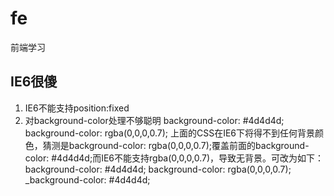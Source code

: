 # fe
前端学习

## IE6很傻 ##
1. IE6不能支持position:fixed
2. 对background-color处理不够聪明
    background-color: #4d4d4d;
    background-color: rgba(0,0,0,0.7);
    上面的CSS在IE6下将得不到任何背景颜色，猜测是background-color: rgba(0,0,0,0.7);覆盖前面的background-color: #4d4d4d;而IE6不能支持rgba(0,0,0,0.7)，导致无背景。可改为如下：
    background-color: #4d4d4d;
    background-color: rgba(0,0,0,0.7);
    _background-color: #4d4d4d;
